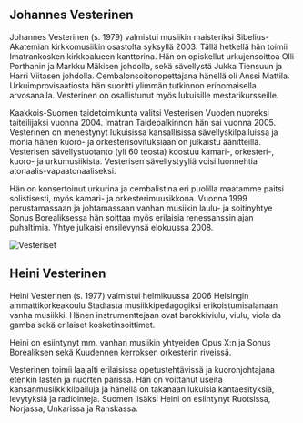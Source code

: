 ## Johannes Vesterinen

Johannes Vesterinen (s. 1979) valmistui musiikin maisteriksi Sibelius-Akatemian kirkkomusiikin osastolta syksyllä 2003. Tällä hetkellä hän toimii Imatrankosken kirkkoalueen kanttorina. Hän on opiskellut urkujensoittoa Olli Porthanin ja Markku Mäkisen johdolla, sekä sävellystä Jukka Tiensuun ja Harri Viitasen johdolla. Cembalonsoitonopettajana hänellä oli Anssi Mattila. Urkuimprovisaatiosta hän suoritti ylimmän tutkinnon erinomaisella arvosanalla. Vesterinen on osallistunut myös lukuisille mestarikursseille.

Kaakkois-Suomen taidetoimikunta valitsi Vesterisen Vuoden nuoreksi taiteilijaksi vuonna 2004. Imatran Taidepalkinnon hän sai vuonna 2005. Vesterinen on menestynyt lukuisissa kansallisissa sävellyskilpailuissa ja monia hänen kuoro- ja orkesterisovituksiaan on julkaistu äänitteillä. Vesterisen sävellystuotanto (yli 60 teosta) koostuu kamari-, orkesteri-, kuoro- ja urkumusiikista. Vesterisen sävellystyyliä voisi luonnehtia atonaalis-vapaatonaaliseksi.

Hän on konsertoinut urkurina ja cembalistina eri puolilla maatamme paitsi solistisesti, myös kamari- ja orkesterimuusikkona. Vuonna 1999 perustamassaan ja johtamassaan vanhan musiikin laulu- ja soitinyhtye Sonus Borealiksessa hän soittaa myös erilaisia renessanssin ajan puhaltimia. Yhtye julkaisi ensilevynsä elokuussa 2008.

![Vesteriset](vesteriset-pieni.jpg)

## Heini Vesterinen<a name="heini"></a>

Heini Vesterinen (s. 1977) valmistui helmikuussa 2006 Helsingin ammattikorkeakoulu Stadiasta musiikkipedagogiksi erikoistumisalanaan vanha musiikki. Hänen instrumenttejaan ovat barokkiviulu, viulu, viola da gamba sekä erilaiset kosketinsoittimet.

Heini on esiintynyt mm. vanhan musiikin yhtyeiden Opus X:n ja Sonus Borealiksen sekä Kuudennen kerroksen orkesterin riveissä.

Vesterinen toimii laajalti erilaisissa opetustehtävissä ja kuoronjohtajana etenkin lasten ja nuorten parissa. Hän on voittanut useita kansanmusiikkikilpailuja ja hänellä on takanaan lukuisia kantaesityksiä, levytyksiä ja radiointeja. Suomen lisäksi Heini on esiintynyt Ruotsissa, Norjassa, Unkarissa ja Ranskassa.